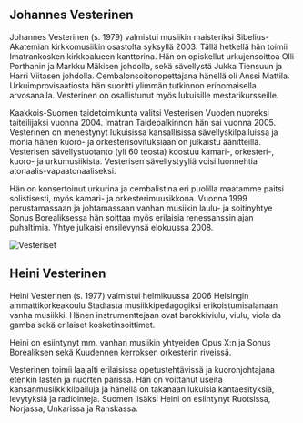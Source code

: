 ## Johannes Vesterinen

Johannes Vesterinen (s. 1979) valmistui musiikin maisteriksi Sibelius-Akatemian kirkkomusiikin osastolta syksyllä 2003. Tällä hetkellä hän toimii Imatrankosken kirkkoalueen kanttorina. Hän on opiskellut urkujensoittoa Olli Porthanin ja Markku Mäkisen johdolla, sekä sävellystä Jukka Tiensuun ja Harri Viitasen johdolla. Cembalonsoitonopettajana hänellä oli Anssi Mattila. Urkuimprovisaatiosta hän suoritti ylimmän tutkinnon erinomaisella arvosanalla. Vesterinen on osallistunut myös lukuisille mestarikursseille.

Kaakkois-Suomen taidetoimikunta valitsi Vesterisen Vuoden nuoreksi taiteilijaksi vuonna 2004. Imatran Taidepalkinnon hän sai vuonna 2005. Vesterinen on menestynyt lukuisissa kansallisissa sävellyskilpailuissa ja monia hänen kuoro- ja orkesterisovituksiaan on julkaistu äänitteillä. Vesterisen sävellystuotanto (yli 60 teosta) koostuu kamari-, orkesteri-, kuoro- ja urkumusiikista. Vesterisen sävellystyyliä voisi luonnehtia atonaalis-vapaatonaaliseksi.

Hän on konsertoinut urkurina ja cembalistina eri puolilla maatamme paitsi solistisesti, myös kamari- ja orkesterimuusikkona. Vuonna 1999 perustamassaan ja johtamassaan vanhan musiikin laulu- ja soitinyhtye Sonus Borealiksessa hän soittaa myös erilaisia renessanssin ajan puhaltimia. Yhtye julkaisi ensilevynsä elokuussa 2008.

![Vesteriset](vesteriset-pieni.jpg)

## Heini Vesterinen<a name="heini"></a>

Heini Vesterinen (s. 1977) valmistui helmikuussa 2006 Helsingin ammattikorkeakoulu Stadiasta musiikkipedagogiksi erikoistumisalanaan vanha musiikki. Hänen instrumenttejaan ovat barokkiviulu, viulu, viola da gamba sekä erilaiset kosketinsoittimet.

Heini on esiintynyt mm. vanhan musiikin yhtyeiden Opus X:n ja Sonus Borealiksen sekä Kuudennen kerroksen orkesterin riveissä.

Vesterinen toimii laajalti erilaisissa opetustehtävissä ja kuoronjohtajana etenkin lasten ja nuorten parissa. Hän on voittanut useita kansanmusiikkikilpailuja ja hänellä on takanaan lukuisia kantaesityksiä, levytyksiä ja radiointeja. Suomen lisäksi Heini on esiintynyt Ruotsissa, Norjassa, Unkarissa ja Ranskassa.